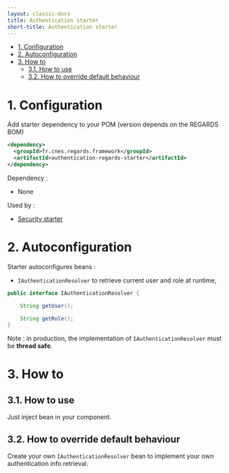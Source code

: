 ```yaml
---
layout: classic-docs
title: Authentication starter
short-title: Authentication starter
---
```


<!-- START doctoc generated TOC please keep comment here to allow auto update -->
<!-- DON'T EDIT THIS SECTION, INSTEAD RE-RUN doctoc TO UPDATE -->


- [1\. Configuration](#1%5C-configuration)
- [2\. Autoconfiguration](#2%5C-autoconfiguration)
- [3\. How to](#3%5C-how-to)
  - [3.1. How to use](#31-how-to-use)
  - [3.2. How to override default behaviour](#32-how-to-override-default-behaviour)

<!-- END doctoc generated TOC please keep comment here to allow auto update -->

# 1\. Configuration

Add starter dependency to your POM (version depends on the REGARDS BOM)
```xml
<dependency>
  <groupId>fr.cnes.regards.framework</groupId>
  <artifactId>authentication-regards-starter</artifactId>
</dependency>
```

Dependency :
- None

Used by :
- [Security starter](/regards-framework/starters/security-starter/)

# 2\. Autoconfiguration

Starter autoconfigures beans :
- `IAuthenticationResolver` to retrieve current user and role at runtime,

```java
public interface IAuthenticationResolver {

    String getUser();

    String getRole();
}
```

Note : in production, the implementation of `IAuthenticationResolver` must be **thread safe**.

# 3\. How to

## 3.1. How to use

Just inject bean in your component.

## 3.2. How to override default behaviour

Create your own `IAuthenticationResolver` bean to implement your own authentication info retrieval.
